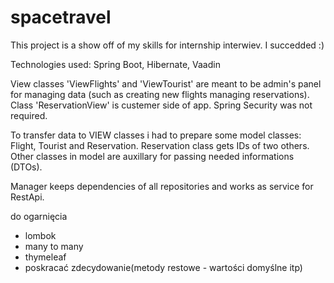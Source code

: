 # spacetravel

This project is a show off of my skills for internship interwiev.
I succedded :)

Technologies used: Spring Boot, Hibernate, Vaadin

View classes 'ViewFlights' and 'ViewTourist' are meant to be admin's panel for managing data (such as creating new
flights managing reservations). Class 'ReservationView' is custemer side of app. Spring Security was not required.

To transfer data to VIEW classes i had to prepare some model classes: Flight, Tourist and Reservation. Reservation class
gets IDs of two others. Other classes in model are auxillary for passing needed informations (DTOs).

Manager keeps dependencies of all repositories and works as service for RestApi.

do ogarnięcia

- lombok
- many to many
- thymeleaf
- poskracać zdecydowanie(metody restowe - wartości domyślne itp)
